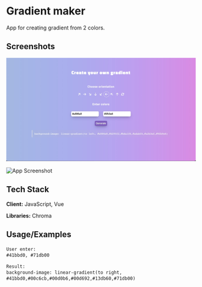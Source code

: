 # Gradient maker

App for creating gradient from 2 colors.

## Screenshots

![App Screenshot](screenshots/1.jpg)

![App Screenshot](https://github.com/webchillgames/screenshots/2.jpg)

## Tech Stack

**Client:**  JavaScript, Vue

**Libraries:** Chroma

## Usage/Examples

```
User enter: 
#41bbd0, #71db00
```

```
Result: 
background-image: linear-gradient(to right, #41bbd0,#00c6cb,#00d0b6,#00d692,#13db60,#71db00)
```
